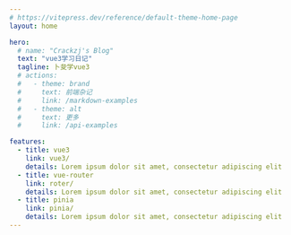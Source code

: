 ```yaml
---
# https://vitepress.dev/reference/default-theme-home-page
layout: home

hero:
  # name: "Crackzj's Blog"
  text: "vue3学习日记"
  tagline: 卜夋学vue3
  # actions:
  #   - theme: brand
  #     text: 前端杂记
  #     link: /markdown-examples
  #   - theme: alt
  #     text: 更多
  #     link: /api-examples

features:
  - title: vue3
    link: vue3/
    details: Lorem ipsum dolor sit amet, consectetur adipiscing elit
  - title: vue-router
    link: roter/
    details: Lorem ipsum dolor sit amet, consectetur adipiscing elit
  - title: pinia
    link: pinia/
    details: Lorem ipsum dolor sit amet, consectetur adipiscing elit
---
```

